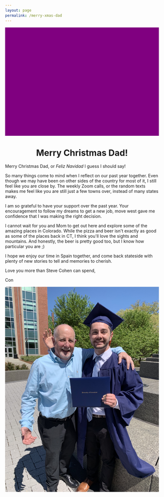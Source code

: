```yaml
---
layout: page
permalink: /merry-xmas-dad
---
```


<style>
#bannerimage {
  width: 100%;
  background-image: url(https://img.freepik.com/free-vector/gradient-happy-holidays-horizontal-banner_23-2149193534.jpg?w=1380&t=st=1671671371~exp=1671671971~hmac=ae41daa92ff541a3297bfa68b12a353291579995d302d94a343a989f7e607e11);
  height:355px;
  background-color: purple;
  background-position: center;
}
</style>

<div id="bannerimage"></div>

<h1 style="text-align:center">Merry Christmas Dad!</h1>

Merry Christmas Dad, or _Feliz Navidad_ I guess I should say! 

So many things come to mind when I reflect on our past year together. Even though we may have been on other sides of the country for most of it, I still feel like you are close by. The weekly Zoom calls, or the random texts makes me feel like you are still just a few towns over, instead of many states away. 

I am so grateful to have your support over the past year. Your encouragement to follow my dreams to get a new job, move west gave me confidence that I was making the right decision. 

I cannot wait for you and Mom to get out here and explore some of the amazing places in Colorado. While the pizza and beer isn't exactly as good as some of the places back in CT, I think you'll love the sights and mountains. And honestly, the beer is pretty good too, but I know how particular you are ;)  

I hope we enjoy our time in Spain together, and come back stateside with plenty of new stories to tell and memories to cherish. 

Love you more than Steve Cohen can spend, 

Con

![](assets/dad.jpg)
